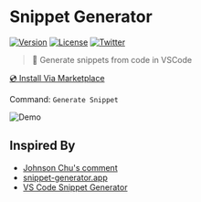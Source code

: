 # Snippet Generator

[![Version](https://vsmarketplacebadge.apphb.com/version-short/wenfangdu.snippet-generator.svg)](https://marketplace.visualstudio.com/items?itemName=wenfangdu.snippet-generator)
[![License](https://img.shields.io/github/license/wenfangdu/vscode-snippet-generator?color=brightgreen)](https://github.com/wenfangdu/vscode-snippet-generator/blob/main/LICENSE)
[![Twitter](https://img.shields.io/twitter/url?url=https%3A%2F%2Fmarketplace.visualstudio.com%2Fitems%3FitemName%3Dwenfangdu.snippet-generator)](https://twitter.com/intent/tweet?text=Wow:&url=https%3A%2F%2Fmarketplace.visualstudio.com%2Fitems%3FitemName%3Dwenfangdu.snippet-generator)

> 📜 Generate snippets from code in VSCode

[💿 Install Via Marketplace](https://marketplace.visualstudio.com/items?itemName=wenfangdu.snippet-generator)

Command: `Generate Snippet`

![Demo](https://raw.githubusercontent.com/wenfangdu/vscode-snippet-generator/main/images/demo.gif)

## Inspired By

- [Johnson Chu's comment](https://github.com/johnsoncodehk/volar/issues/183#issuecomment-842804053)
- [snippet-generator.app](https://snippet-generator.app/)
- [VS Code Snippet Generator](https://marketplace.visualstudio.com/items?itemName=dkultasev.vs-code-snippet-generator)
